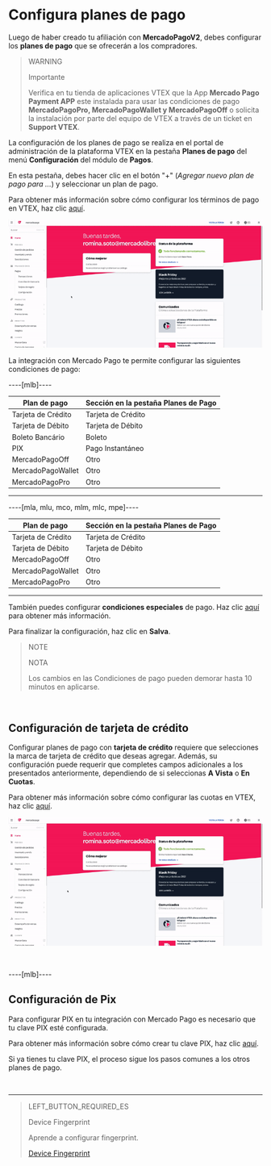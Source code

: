 # Configura planes de pago

Luego de haber creado tu afiliación con **MercadoPagoV2**, debes configurar los **planes de pago** que se ofrecerán a los compradores.


> WARNING
>
> Importante
>
> Verifica en tu tienda de aplicaciones VTEX que la App **Mercado Pago Payment APP** este instalada para usar las condiciones de pago **MercadoPagoPro, MercadoPagoWallet y MercadoPagoOff** o solicita la instalación por parte del equipo de VTEX a través de un ticket en **Support VTEX**.

La configuración de los planes de pago se realiza en el portal de administración de la plataforma VTEX en la pestaña **Planes de pago** del menú **Configuración** del módulo de **Pagos**.

En esta pestaña, debes hacer clic en el botón "+" (*Agregar nuevo plan de pago para ...*) y seleccionar un plan de pago.

Para obtener más información sobre cómo configurar los términos de pago en VTEX, haz clic [aquí](https://help.vtex.com/es/tutorial/condicoes-de-pagamento--tutorials_455).

![Configurar planes de pago](/images/vtex/paymentconditions-es.gif)

La integración con Mercado Pago te permite configurar las siguientes condiciones de pago:

----[mlb]----

|Plan de pago|Sección en la pestaña Planes de Pago|
|---|---|
|Tarjeta de Crédito|Tarjeta de Crédito|
|Tarjeta de Débito|Tarjeta de Débito|
|Boleto Bancário|Boleto|
|PIX|Pago Instantáneo|
|MercadoPagoOff|Otro|
|MercadoPagoWallet|Otro|
|MercadoPagoPro|Otro|

------------

----[mla, mlu, mco, mlm, mlc, mpe]----

|Plan de pago|Sección en la pestaña Planes de Pago|
|---|---|
|Tarjeta de Crédito|Tarjeta de Crédito|
|Tarjeta de Débito|Tarjeta de Débito|
|MercadoPagoOff|Otro|
|MercadoPagoWallet|Otro|
|MercadoPagoPro|Otro|

------------

También puedes configurar **condiciones especiales** de pago. Haz clic [aquí](https://help.vtex.com/es/tutorial/condicoes-especiais--tutorials_456?&utm_source=admin) para obtener más información.

Para finalizar la configuración, haz clic en **Salva**.


> NOTE
>
> NOTA
> 
> Los cambios en las Condiciones de pago pueden demorar hasta 10 minutos en aplicarse.

&nbsp;

## Configuración de tarjeta de crédito

Configurar planes de pago con **tarjeta de crédito** requiere que selecciones la marca de tarjeta de crédito que deseas agregar. Además, su configuración puede requerir que completes campos adicionales a los presentados anteriormente, dependiendo de si seleccionas **A Vista** o **En Cuotas**.

Para obtener más información sobre cómo configurar las cuotas en VTEX, haz clic [aquí](https://help.vtex.com/es/tutorial/condicoes-de-pagamento--tutorials_455#parcelado-sem-juros).

![Configuración de tarjeta de crédito](/images/vtex/paymentconditions-cc-es.gif)

&nbsp;

----[mlb]----

## Configuración de Pix

Para configurar PIX en tu integración con Mercado Pago es necesario que tu clave PIX esté configurada.

Para obtener más información sobre cómo crear tu clave PIX, haz clic [aquí](https://www.mercadopago[FAKER][URL][DOMAIN]/stop/pix?url=https%3A%2F%2Fwww.mercadopago.com.br%2Fadmin-pix-keys%2Fmy-keys&authentication_mode=required).

Si ya tienes tu clave PIX, el proceso sigue los pasos comunes a los otros planes de pago.

&nbsp;

------------

> LEFT_BUTTON_REQUIRED_ES
>
> Device Fingerprint
>
> Aprende a configurar fingerprint.
>
> [Device Fingerprint](https://www.mercadopago[FAKER][URL][DOMAIN]/developers/es/guides/plugins/unofficial/vtex/device-fingerprint)